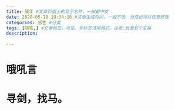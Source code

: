 ```yaml
---
title: 骚年 #文章页面上的显示名称，一般是中文
date: 2020-05-18 19:34:16 #文章生成时间，一般不改，当然也可以任意修改
categories: 感性 #分类
tags: [随笔,] #文章标签，可空，多标签请用格式，注意:后面有个空格
description:   
   
---
```

# 哦吼言

# 		寻剑，找马。
